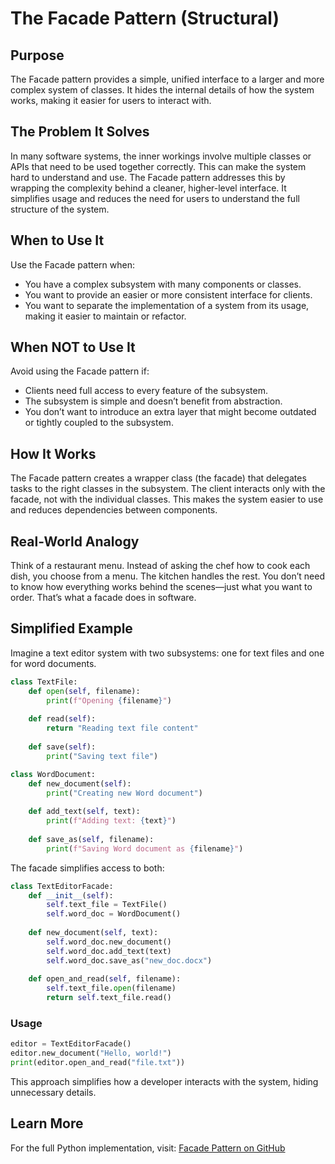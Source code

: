 # The Facade Pattern (Structural)

## Purpose

The Facade pattern provides a simple, unified interface to a larger and more complex system of classes. It hides the internal details of how the system works, making it easier for users to interact with.

## The Problem It Solves

In many software systems, the inner workings involve multiple classes or APIs that need to be used together correctly. This can make the system hard to understand and use. The Facade pattern addresses this by wrapping the complexity behind a cleaner, higher-level interface. It simplifies usage and reduces the need for users to understand the full structure of the system.

## When to Use It

Use the Facade pattern when:

* You have a complex subsystem with many components or classes.
* You want to provide an easier or more consistent interface for clients.
* You want to separate the implementation of a system from its usage, making it easier to maintain or refactor.

## When NOT to Use It

Avoid using the Facade pattern if:

* Clients need full access to every feature of the subsystem.
* The subsystem is simple and doesn’t benefit from abstraction.
* You don’t want to introduce an extra layer that might become outdated or tightly coupled to the subsystem.

## How It Works

The Facade pattern creates a wrapper class (the facade) that delegates tasks to the right classes in the subsystem. The client interacts only with the facade, not with the individual classes. This makes the system easier to use and reduces dependencies between components.

## Real-World Analogy

Think of a restaurant menu. Instead of asking the chef how to cook each dish, you choose from a menu. The kitchen handles the rest. You don’t need to know how everything works behind the scenes—just what you want to order. That’s what a facade does in software.

## Simplified Example

Imagine a text editor system with two subsystems: one for text files and one for word documents.

```python
class TextFile:
    def open(self, filename):
        print(f"Opening {filename}")
    
    def read(self):
        return "Reading text file content"
    
    def save(self):
        print("Saving text file")

class WordDocument:
    def new_document(self):
        print("Creating new Word document")
    
    def add_text(self, text):
        print(f"Adding text: {text}")
    
    def save_as(self, filename):
        print(f"Saving Word document as {filename}")
```

The facade simplifies access to both:

```python
class TextEditorFacade:
    def __init__(self):
        self.text_file = TextFile()
        self.word_doc = WordDocument()
    
    def new_document(self, text):
        self.word_doc.new_document()
        self.word_doc.add_text(text)
        self.word_doc.save_as("new_doc.docx")
    
    def open_and_read(self, filename):
        self.text_file.open(filename)
        return self.text_file.read()
```

### Usage

```python
editor = TextEditorFacade()
editor.new_document("Hello, world!")
print(editor.open_and_read("file.txt"))
```

This approach simplifies how a developer interacts with the system, hiding unnecessary details.

## Learn More

For the full Python implementation, visit:
[Facade Pattern on GitHub](https://github.com/taggedzi/python-design-pattern-rag/blob/main/patterns/structural/facade.py)
